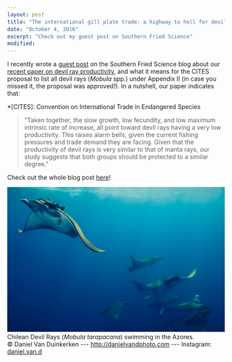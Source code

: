 ```yaml
---
layout: post
title: "The international gill plate trade: a highway to hell for devil rays?"
date: "October 4, 2016"
excerpt: "Check out my guest post on Southern Fried Science"
modified: 
---
```


I recently wrote a [guest post](http://www.southernfriedscience.com/the-international-gill-plate-trade-a-highway-to-hell-for-devil-rays/) on the Southern Fried Science blog about our [recent paper on devil ray productivity](http://www.nature.com/articles/srep33745), and what it means for the CITES proposal to list all devil rays (*Mobula* spp.) under Appendix II (in case you missed it, the proposal was approved!). In a nutshell, our paper indicates that: 

*[CITES]: Convention on International Trade in Endangered Species

>"Taken together, the slow growth, low fecundity, and low maximum intrinsic rate of increase, all point toward devil rays having a very low productivity. This raises alarm bells, given the current fishing pressures and trade demand they are facing. Given that the productivity of devil rays is very similar to that of manta rays, our study suggests that both groups should be protected to a similar degree."

Check out the whole blog post [here](http://www.southernfriedscience.com/the-international-gill-plate-trade-a-highway-to-hell-for-devil-rays/)!

[![Chilean Devil Rays (*Mobula tarapacana*) swimming in the Azores](/images/mobula-photo-1.jpg)](/images/mobula-photo-1.jpg)
Chilean Devil Rays (*Mobula tarapacana*) swimming in the Azores.<br>
&copy; Daniel Van Duinkerken --- <http://danielvandphoto.com> --- Instagram: [daniel.van.d](http://instagram.com/daniel.van.d)

